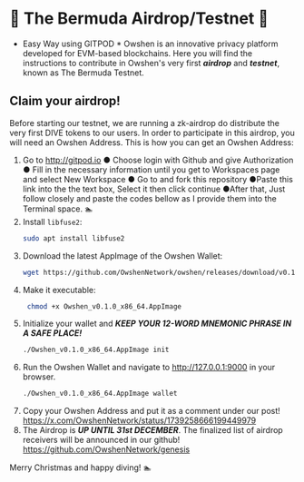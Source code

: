 # 🔺 The Bermuda Airdrop/Testnet 🔺
* Easy Way using GITPOD *
Owshen is an innovative privacy platform developed for EVM-based blockchains. Here you will find the instructions to contribute in Owshen's very first ***airdrop*** and ***testnet***, known as The Bermuda Testnet.

## Claim your airdrop!

Before starting our testnet, we are running a zk-airdrop do distribute the very first DIVE tokens to our users. In order to participate in this airdrop, you will need an Owshen Address. This is how you can get an Owshen Address:

1. Go to http://gitpod.io
   ● Choose login with Github and give Authorization
   ● Fill in the necessary information  until you get to Workspaces page and select New Workspace
   ● Go to and fork this repository
   ●Paste this link into the the text box, Select it then click continue
   ●After that, Just follow closely and paste the codes bellow as I provide them into the Terminal space. :swimmer: 
3. Install `libfuse2`:
    ```bash
    sudo apt install libfuse2
    ```
4. Download the latest AppImage of the Owshen Wallet:
    ```bash
    wget https://github.com/OwshenNetwork/owshen/releases/download/v0.1.0/Owshen_v0.1.0_x86_64.AppImage
    ```
5. Make it executable:
   ```bash
    chmod +x Owshen_v0.1.0_x86_64.AppImage
   ```
6. Initialize your wallet and ***KEEP YOUR 12-WORD MNEMONIC PHRASE IN A SAFE PLACE!***
    ```bash
    ./Owshen_v0.1.0_x86_64.AppImage init
    ```
7. Run the Owshen Wallet and navigate to http://127.0.0.1:9000 in your browser.
    ```bash
    ./Owshen_v0.1.0_x86_64.AppImage wallet
    ```
8. Copy your Owshen Address and put it as a comment under our post! https://x.com/OwshenNetwork/status/1739258666199449979
9. The Airdrop is ***UP UNTIL 31st DECEMBER***. The finalized list of airdrop receivers will be announced in our github! https://github.com/OwshenNetwork/genesis
 
Merry Christmas and happy diving! :swimmer: 
